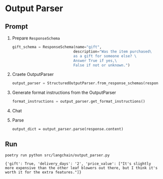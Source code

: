 # Output Parser

## Prompt
1. Prepare `ResponseSchema`
    ```py
    gift_schema = ResponseSchema(name="gift",
                                description="Was the item purchased\
                                as a gift for someone else? \
                                Answer True if yes,\
                                False if not or unknown.")
    ```
1. Craete OutputParser

    ```py
    output_parser = StructuredOutputParser.from_response_schemas(response_schemas)
    ```
1. Generate format instructions from the OutputParser
    ```py
    format_instructions = output_parser.get_format_instructions()
    ```
1. Chat
1. Parse
    ```
    output_dict = output_parser.parse(response.content)
    ```
## Run

```
poetry run python src/langchain/output_parser.py
```

```
{'gift': True, 'delivery_days': '2', 'price_value': ["It's slightly more expensive than the other leaf blowers out there, but I think it's worth it for the extra features."]}
```
